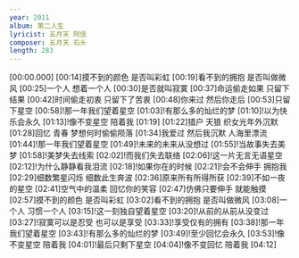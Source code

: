 ```yaml
---
year: 2011
album: 第二人生
lyricist: 五月天 阿信
composer: 五月天 石头
length: 283
---
```

[00:00.000]
[00:14]摸不到的颜色 是否叫彩虹
[00:19]看不到的拥抱 是否叫做微风
[00:25]一个人 想着一个人
[00:30]是否就叫寂寞
[00:37]命运偷走如果 只留下结果
[00:42]时间偷走初衷 只留下了苦衷
[00:48]你来过 然后你走后
[00:53]只留下星空
[00:58]!那一年我们望着星空
[01:03]!有那么多的灿烂的梦
[01:10]!以为快乐会永久
[01:13]!像不变星空 陪着我
[01:19]
[01:22]猎户 天狼 织女光年外沉默
[01:28]回忆 青春 梦想何时偷偷陨落
[01:34]我爱过 然后我沉默 人海里漂流
[01:44]!那一年我们望着星空
[01:49]!未来的未来从没想过
[01:55]!当故事失去美梦
[01:58]!美梦失去线索
[02:02]!而我们失去联络
[02:06]!这一片无言无语星空
[02:12]!为什么静静看我泪流
[02:18]!如果你在的时候
[02:21]!会不会伸手 拥抱我
[02:29]细数繁星闪烁 细数此生奔波
[02:36]原来所有所得所获
[02:39]不如一夜的星空
[02:41]空气中的温柔 回忆你的笑容
[02:47]仿佛只要伸手 就能触摸
[02:57]摸不到的颜色 是否叫彩虹
[03:02]看不到的拥抱 是否叫做微风
[03:08]一个人 习惯一个人
[03:15]!这一刻独自望着星空
[03:20]!从前的从前从没变过
[03:27]!寂寞可以是忍受 也可以是享受
[03:33]!享受仅有的拥有
[03:38]!那一年我们望着星空
[03:43]!有那么多的灿烂的梦
[03:49]!至少回忆会永久
[03:53]!像不变星空 陪着我
[04:01]!最后只剩下星空
[04:04]!像不变回忆 陪着我
[04:12]